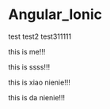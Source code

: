 # Angular_Ionic
test
test2
test311111


this is me!!!


this is ssss!!!


this is xiao nienie!!!


this is da nienie!!!